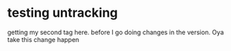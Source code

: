 # testing untracking
getting my second tag here.
before I go doing changes in the version. Oya take this change
happen